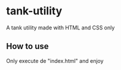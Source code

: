 # tank-utility
A tank utility made with HTML and CSS only
## How to use
Only execute de "index.html" and enjoy
